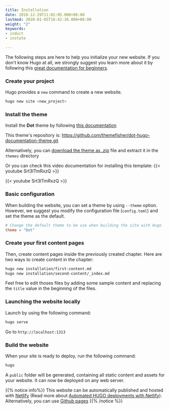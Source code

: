 ```yaml
---
title: Installation
date: 2018-12-29T11:02:05.000+06:00
lastmod: 2020-01-05T10:42:26.000+06:00
weight: "2"
keywords:
- induct
- instate

---
```

The following steps are here to help you initialize your new website. If you don't know Hugo at all, we strongly suggest you learn more about it by following this [great documentation for beginners](https://gohugo.io/overview/quickstart/).

### Create your project

Hugo provides a `new` command to create a new website.

```bash
hugo new site <new_project>
```

### Install the theme

Install the **Dot** theme by following [this documentation](https://gohugo.io/themes/installing/)

This theme's repository is: https://github.com/themefisher/dot-hugo-documentation-theme.git

Alternatively, you can [download the theme as .zip](https://github.com/themefisher/dot-hugo-documentation-theme/archive/master.zip) file and extract it in the `themes` directory

Or you can check this video documentation for installing this template:
{{< youtube Srt3lTmRxzQ >}}

{{< youtube Srt3lTmRxzQ >}}

### Basic configuration

When building the website, you can set a theme by using `--theme` option. However, we suggest you modify the configuration file (`config.toml`) and set the theme as the default.

```toml
# Change the default theme to be use when building the site with Hugo
theme = "Dot"
```

### Create your first content pages

Then, create content pages inside the previously created chapter. Here are two ways to create content in the chapter:

```bash
hugo new installation/first-content.md
hugo new installation/second-content/_index.md
```

Feel free to edit thoses files by adding some sample content and replacing the `title` value in the beginning of the files.

### Launching the website locally

Launch by using the following command:

```bash
hugo serve
```

Go to `http://localhost:1313`

### Build the website

When your site is ready to deploy, run the following command:

```bash
hugo
```

A `public` folder will be generated, containing all static content and assets for your website. It can now be deployed on any web server.

{{% notice info%}}
This website can be automatically published and hosted with [Netlify](https://www.netlify.com/) (Read more about [Automated HUGO deployments with Netlify](https://www.netlify.com/blog/2015/07/30/hosting-hugo-on-netlifyinsanely-fast-deploys/)). Alternatively, you can use [Github pages](https://gohugo.io/hosting-and-deployment/hosting-on-github/)
{{% /notice %}}